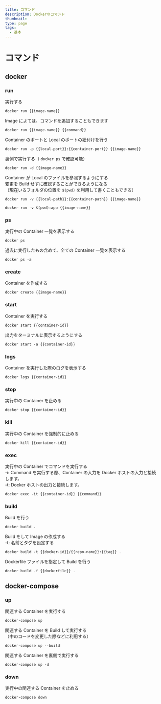 ```yaml
---
title: コマンド
description: Dockerのコマンド
thumbnail:
type: page
tags:
  - 基本
---
```


# コマンド

## docker

### run

実行する

```shell
docker run {{image-name}}
```

Image によては、コマンドを追加することもできます

```shell
docker run {{image-name}} {{command}}
```

Container のポートと Local のポートの紐付けを行う

```shell
docker run -p {{local-port}}:{{container-port}} {{image-name}}
```

裏側で実行する（ `docker ps` で確認可能）

```shell
docker run -d {{image-name}}
```

Container が Local のファイルを参照するようにする  
変更を Build せずに確認することができるようになる  
（現在いるフォルダの位置を `$(pwd)` を利用して書くこともできる）

```shell
docker run -v {{local-path}}:{{container-path}} {{image-name}}
```

```shell
docker run -v $(pwd):app {{image-name}}
```

### ps

実行中の Container 一覧を表示する

```shell
docker ps
```

過去に実行したもの含めて、全ての Container 一覧を表示する

```shell
docker ps -a
```

### create

Container を作成する

```shell
docker create {{image-name}}
```

### start

Container を実行する

```shell
docker start {{container-id}}
```

出力をターミナルに表示するようにする

```shell
docker start -a {{container-id}}
```

### logs

Container を実行した際のログを表示する

```shell
docker logs {{container-id}}
```

### stop

実行中の Container を止める

```shell
docker stop {{container-id}}
```

### kill

実行中の Container を強制的に止める

```shell
docker kill {{container-id}}
```

### exec

実行中の Container でコマンドを実行する  
-i: Command を実行する際、Container の入力を Docker ホストの入力と接続します。  
-t: Docker ホストの出力と接続します。

```shell
docker exec -it {{container-id}} {{command}}
```

### build

Build を行う

```shell
docker build .
```

Build をして Image の作成する  
-t: 名前とタグを設定する

```shell
docker build -t {{docker-id}}/{{repo-name}}:{{tag}} .
```

Dockerfile ファイルを指定して Build を行う

```shell
docker build -f {{dockerfile}} .
```

## docker-compose

### up

関連する Container を実行する

```shell
docker-compose up
```

関連する Container を Build して実行する  
（中のコードを変更した際などに利用する）

```shell
docker-compose up --build
```

関連する Container を裏側で実行する

```shell
docker-compose up -d
```

### down

実行中の関連する Container を止める

```shell
docker-compose down
```
